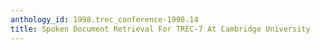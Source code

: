 ```yaml
---
anthology_id: 1998.trec_conference-1998.14
title: Spoken Document Retrieval For TREC-7 At Cambridge University
---
```

